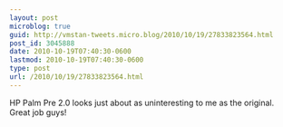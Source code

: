 ```yaml
---
layout: post
microblog: true
guid: http://vmstan-tweets.micro.blog/2010/10/19/27833823564.html
post_id: 3045888
date: 2010-10-19T07:40:30-0600
lastmod: 2010-10-19T07:40:30-0600
type: post
url: /2010/10/19/27833823564.html
---
```

HP Palm Pre 2.0 looks just about as uninteresting to me as the original. Great job guys!
